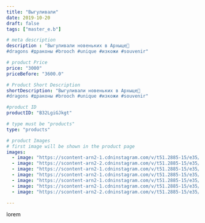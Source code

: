 ```yaml
---
title: "Выгуливали"
date: 2019-10-20
draft: false
tags: ["master_e.b"]

# meta description
description : "Выгуливали новеньких в Архыце🥰
#dragons #драконы #brooch #unique #изкожи #souvenir"

# product Price
price: "3000"
priceBefore: "3600.0"

# Product Short Description
shortDescription: "Выгуливали новеньких в Архыце🥰
#dragons #драконы #brooch #unique #изкожи #souvenir"

#product ID
productID: "B32LgiGJkgt"

# type must be "products"
type: "products"

# product Images
# first image will be shown in the product page
images:
  - image: "https://scontent-arn2-1.cdninstagram.com/v/t51.2885-15/e35/74698428_176459113528786_3770261340326910279_n.jpg?_nc_ht=scontent-arn2-1.cdninstagram.com&_nc_cat=110&_nc_ohc=g5g9-0lo6WEAX_8h0mQ&se=7&tp=1&oh=b082b61836ba7fbed998fa9ed8c30348&oe=605FC53E&ig_cache_key=MjE1ODk2MzY4MTk4NDM3ODkzMA%3D%3D.2"
  - image: "https://scontent-arn2-2.cdninstagram.com/v/t51.2885-15/e35/71233234_186947192343240_5434252670931623185_n.jpg?_nc_ht=scontent-arn2-2.cdninstagram.com&_nc_cat=100&_nc_ohc=-t7qGfUdmbQAX_ylEY5&se=7&tp=1&oh=87300043ce34594f179f265da5163eb9&oe=605DCD1E&ig_cache_key=MjE1ODk2MzY4MjAzNDU4NzkwNg%3D%3D.2"
  - image: "https://scontent-arn2-1.cdninstagram.com/v/t51.2885-15/e35/71196188_955188161506984_5448710448849750081_n.jpg?_nc_ht=scontent-arn2-1.cdninstagram.com&_nc_cat=104&_nc_ohc=KV-0dlhlOKkAX9Kk2C6&se=7&tp=1&oh=0affac002bb22e89b2937883b30e08a7&oe=606186E1&ig_cache_key=MjE1ODk2MzY4MjA1MTU1ODE5MQ%3D%3D.2"
  - image: "https://scontent-arn2-1.cdninstagram.com/v/t51.2885-15/e35/73372057_2366793060098047_7286631365083396064_n.jpg?_nc_ht=scontent-arn2-1.cdninstagram.com&_nc_cat=107&_nc_ohc=OAiHXLKo-dsAX-HT-Y1&se=7&tp=1&oh=d02bf53e1aa41acfc7dea04f8955292c&oe=605FA4DE&ig_cache_key=MjE1ODk2MzY4MjAwOTQyMjQ1Ng%3D%3D.2"
  - image: "https://scontent-arn2-1.cdninstagram.com/v/t51.2885-15/e35/72755216_418433862388714_499559988835525551_n.jpg?_nc_ht=scontent-arn2-1.cdninstagram.com&_nc_cat=110&_nc_ohc=RTzhC0MzsGQAX8tMkFK&se=7&tp=1&oh=8fcaa5abfc2b91a0b9d50c8546e74cfb&oe=605E8A00&ig_cache_key=MjE1ODk2MzY4MjAxODAwMDYwNg%3D%3D.2"
  - image: "https://scontent-arn2-1.cdninstagram.com/v/t51.2885-15/e35/75467904_749785508795994_1573848568055797793_n.jpg?_nc_ht=scontent-arn2-1.cdninstagram.com&_nc_cat=106&_nc_ohc=gxk960ri7UkAX8SAK1Y&se=7&tp=1&oh=924cdd84b8813916346f90ba76bb70d1&oe=605E9D8F&ig_cache_key=MjE1ODk2MzY4MjA0MzIwMjE2Mw%3D%3D.2"
  - image: "https://scontent-arn2-2.cdninstagram.com/v/t51.2885-15/e35/72623357_210825669907052_2899109003605296958_n.jpg?_nc_ht=scontent-arn2-2.cdninstagram.com&_nc_cat=108&_nc_ohc=4D44erUhyAIAX_CDoo5&se=7&tp=1&oh=47a5de3271863c9fdd7dcc1a94a43a11&oe=605ECD70&ig_cache_key=MjE1ODk2MzY4MjAwMTAzODc0NA%3D%3D.2"

---
```

lorem
